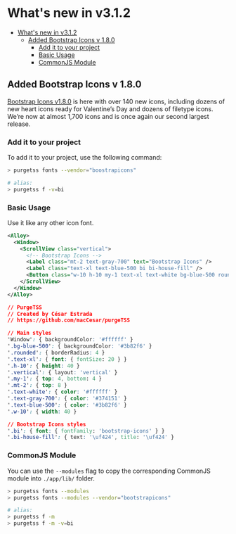 # What's new in v3.1.2

- [What's new in v3.1.2](#whats-new-in-v312)
  - [Added Bootstrap Icons v 1.8.0](#added-bootstrap-icons-v-180)
    - [Add it to your project](#add-it-to-your-project)
    - [Basic Usage](#basic-usage)
    - [CommonJS Module](#commonjs-module)

## Added Bootstrap Icons v 1.8.0

[Bootstrap Icons v1.8.0](https://blog.getbootstrap.com/2022/01/31/bootstrap-icons-1-8-0/?fbclid=IwAR1AOTtXafyXVAENckR-rbmkLAdG6KetGeBmIGjW_-is9WTXgWaybVS85YY) is here with over 140 new icons, including dozens of new heart icons ready for Valentine’s Day and dozens of filetype icons. We’re now at almost 1,700 icons and is once again our second largest release.

### Add it to your project
To add it to your project, use the following command:

```bash
> purgetss fonts --vendor="boostrapicons"

# alias:
> purgetss f -v=bi
```

### Basic Usage
Use it like any other icon font.

```xml
<Alloy>
  <Window>
    <ScrollView class="vertical">
      <!-- Bootstrap Icons -->
      <Label class="mt-2 text-gray-700" text="Bootstrap Icons" />
      <Label class="text-xl text-blue-500 bi bi-house-fill" />
      <Button class="w-10 h-10 my-1 text-xl text-white bg-blue-500 rounded bi bi-house-fill" />
    </ScrollView>
  </Window>
</Alloy>
```

```css
// PurgeTSS
// Created by César Estrada
// https://github.com/macCesar/purgeTSS

// Main styles
'Window': { backgroundColor: '#ffffff' }
'.bg-blue-500': { backgroundColor: '#3b82f6' }
'.rounded': { borderRadius: 4 }
'.text-xl': { font: { fontSize: 20 } }
'.h-10': { height: 40 }
'.vertical': { layout: 'vertical' }
'.my-1': { top: 4, bottom: 4 }
'.mt-2': { top: 8 }
'.text-white': { color: '#ffffff' }
'.text-gray-700': { color: '#374151' }
'.text-blue-500': { color: '#3b82f6' }
'.w-10': { width: 40 }

// Bootstrap Icons styles
'.bi': { font: { fontFamily: 'bootstrap-icons' } }
'.bi-house-fill': { text: '\uf424', title: '\uf424' }
```

### CommonJS Module
You can use the `--modules` flag to copy the corresponding CommonJS module into `./app/lib/` folder.

```bash
> purgetss fonts --modules
> purgetss fonts --modules --vendor="bootstrapicons"

# alias:
> purgetss f -m
> purgetss f -m -v=bi
```
